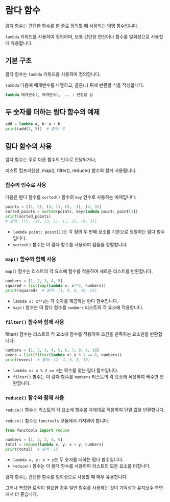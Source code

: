 # 람다 함수

람다 함수는 간단한 함수를 한 줄로 정의할 때 사용되는 익명 함수입니다. 

`lambda` 키워드를 사용하여 정의하며, 보통 간단한 연산이나 함수를 일회성으로 사용할 때 유용합니다.

## 기본 구조

람다 함수는 `lambda` 키워드를 사용하여 정의합니다. 

`lambda` 다음에 매개변수를 나열하고, 콜론(`:`) 뒤에 반환할 식을 작성합니다.

```python
lambda 매개변수1, 매개변수2, ... : 반환할 값
```


## 두 숫자를 더하는 람다 함수의 예제

```python
add = lambda a, b: a + b
print(add(3, 5))  # 출력: 8
```

## 람다 함수의 사용

람다 함수는 주로 다른 함수의 인수로 전달되거나, 

리스트 컴프리헨션, map(), filter(), reduce() 함수와 함께 사용됩니다.

### 함수의 인수로 사용

다음은 람다 함수를 `sorted()` 함수의 `key` 인수로 사용하는 예제입니다:

```python
points = [(1, 2), (3, 1), (5, -1), (4, 3)]
sorted_points = sorted(points, key=lambda point: point[1])
print(sorted_points)  
# 출력: [(5, -1), (3, 1), (1, 2), (4, 3)]
```

- `lambda point: point[1]`는 각 점의 두 번째 요소를 기준으로 정렬하는 람다 함수입니다.
- `sorted()` 함수는 이 람다 함수를 사용하여 점들을 정렬합니다.

### `map()` 함수와 함께 사용

`map()` 함수는 리스트의 각 요소에 함수를 적용하여 새로운 리스트를 반환합니다.

```python
numbers = [1, 2, 3, 4, 5]
squared = list(map(lambda x: x**2, numbers))
print(squared)  # 출력: [1, 4, 9, 16, 25]
```

- `lambda x: x**2`는 각 숫자를 제곱하는 람다 함수입니다.
- `map()` 함수는 이 람다 함수를 `numbers` 리스트의 각 요소에 적용합니다.

### `filter()` 함수와 함께 사용

filter() 함수는 리스트의 각 요소에 함수를 적용하여 조건을 만족하는 요소만을 반환합니다.

```python
numbers = [1, 2, 3, 4, 5, 6, 7, 8, 9, 10]
evens = list(filter(lambda x: x % 2 == 0, numbers))
print(evens)  # 출력: [2, 4, 6, 8, 10]
```

- `lambda x: x % 2 == 0`는 짝수를 찾는 람다 함수입니다.
- `filter()` 함수는 이 람다 함수를 `numbers` 리스트의 각 요소에 적용하여 짝수만 반환합니다.

### `reduce()` 함수와 함께 사용

`reduce()` 함수는 리스트의 각 요소에 함수를 차례대로 적용하여 단일 값을 반환합니다. 

`reduce()` 함수는 `functools` 모듈에서 가져와야 합니다.

```python
from functools import reduce

numbers = [1, 2, 3, 4, 5]
total = reduce(lambda x, y: x + y, numbers)
print(total)  # 출력: 15
```

- `lambda x, y: x + y`는 두 숫자를 더하는 람다 함수입니다.
- `reduce()` 함수는 이 람다 함수를 사용하여 리스트의 모든 요소를 더합니다.

람다 함수는 간단한 함수를 일회성으로 사용할 때 매우 유용합니다. 

그러나 복잡한 로직이 필요한 경우 일반 함수를 사용하는 것이 가독성과 유지보수 측면에서 더 좋습니다.